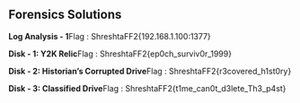 **Forensics Solutions**
-----------------------

**Log Analysis - 1**Flag : ShreshtaFF2{192.168.1.100:1377}

**Disk - 1: Y2K Relic**Flag : ShreshtaFF2{ep0ch\_surviv0r\_1999}

**Disk - 2: Historian’s Corrupted Drive**Flag : ShreshtaFF2{r3covered\_h1st0ry}

**Disk - 3: Classified Drive**Flag : ShreshtaFF2{t1me\_can0t\_d3lete\_Th3\_p4st}